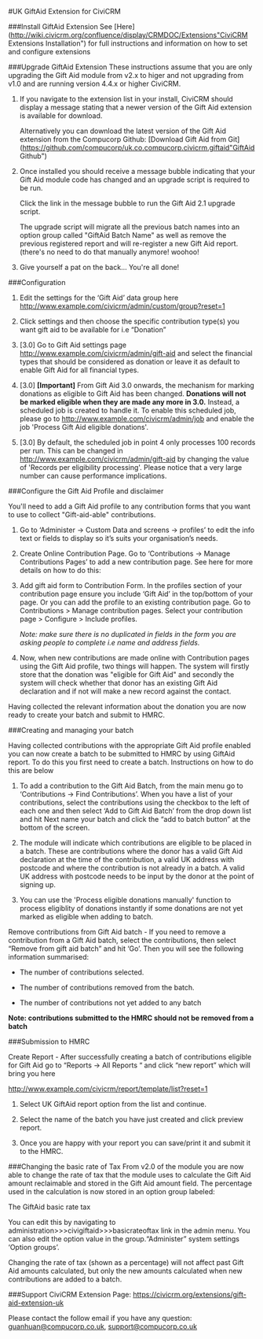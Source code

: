 #UK GiftAid Extension for CiviCRM

###Install GiftAid Extension
See [Here](http://wiki.civicrm.org/confluence/display/CRMDOC/Extensions"CiviCRM Extensions Installation") for full instructions and information on how to set and configure extensions

###Upgrade GiftAid Extension
These instructions assume that you are only upgrading the Gift Aid module from v2.x to higer and not upgrading from v1.0 and are running version 4.4.x or higher CiviCRM.

1. If you navigate to the extension list in your install, CiviCRM should display a message stating that a newer version of the Gift Aid extension is available for download.

   Alternatively you can download the latest version of the Gift Aid extension from the Compucorp Github: [Download Gift Aid from Git](https://github.com/compucorp/uk.co.compucorp.civicrm.giftaid"GiftAid Github")

2. Once installed you should receive a message bubble indicating that your Gift Aid module code has changed and an upgrade script is required to be run.

   Click the link in the message bubble to run the Gift Aid 2.1 upgrade script.

   The upgrade script will migrate all the previous batch names into an option group called "GiftAid Batch Name" as well as remove the previous registered report and will re-register a new Gift Aid report. (there's no need to do that manually anymore! woohoo!

3. Give yourself a pat on the back... You're all done!

###Configuration

1. Edit the settings for the ‘Gift Aid’ data group here http://www.example.com/civicrm/admin/custom/group?reset=1

2. Click settings and then choose the specific contribution type(s) you want gift aid to be available for i.e “Donation”

3. [3.0] Go to Gift Aid settings page http://www.example.com/civicrm/admin/gift-aid and select the financial types that should be considered as donation or leave it as default to enable Gift Aid for all financial types.

4. [3.0] **[Important]** From Gift Aid 3.0 onwards, the mechanism for marking donations as eligible to Gift Aid has been changed. **Donations will not be marked eligible when they are made any more in 3.0.** Instead, a scheduled job is created to handle it. To enable this scheduled job, please go to http://www.example.com/civicrm/admin/job and enable the job 'Process Gift Aid eligible donations'.

5. [3.0] By default, the scheduled job in point 4 only processes 100 records per run. This can be changed in http://www.example.com/civicrm/admin/gift-aid by changing the value of 'Records per eligibility processing'. Please notice that a very large number can cause performance implications.



###Configure the Gift Aid Profile and disclaimer

You'll need to add a Gift Aid profile to any contribution forms that you want to use to collect "Gift-aid-able" contributions.

1. Go to ‘Administer -> Custom Data and screens -> profiles’ to edit the info text or fields to display so it’s suits your organisation’s needs.

2. Create Online Contribution Page. Go to ‘Contributions -> Manage Contributions Pages’ to add a new contribution page. See here for more details on how to do this: 

3. Add gift aid form to Contribution Form. In the profiles section of your contribution page ensure you include ‘Gift Aid’ in the top/bottom of your page. Or you can add the profile to an existing contribution page. Go to Contributions > Manage contribution pages. Select your contribution page > Configure > Include profiles.

   *Note: make sure there is no duplicated in fields in the form you are asking people to complete i.e name and address fields.*

4. Now, when new contributions are made online with Contribution pages using the Gift Aid profile, two things will happen. The system will firstly store that the donation was "eligible for Gift Aid" and secondly the system will check whether that donor has an existing Gift Aid declaration and if not will make a new record against the contact.

Having collected the relevant information about the donation you are now ready to create your batch and submit to HMRC.

###Creating and managing your batch

Having collected contributions with the appropriate Gift Aid profile enabled you can now create a batch to be submitted to HMRC by using GiftAid report. To do this you first need to create a batch. Instructions on how to do this are below

1. To add a contribution to the Gift Aid Batch, from the main menu go to ‘Contributions -> Find Contributions’. When you have a list of your contributions, select the contributions using the checkbox to the left of each one and then select ‘Add to Gift Aid Batch’ from the drop down list and hit Next name your batch and click the “add to batch button” at the bottom of the screen.

2. The module will indicate which contributions are eligible to be placed in a batch. These are contributions where the donor has a valid Gift Aid declaration at the time of the contribution, a valid UK address with postcode and where the contribution is not already in a batch. A valid UK address with postcode needs to be input by the donor at the point of signing up.

3. You can use the 'Process eligible donations manually' function to process eligiblity of donations instantly if some donations are not yet marked as eligible when adding to batch.


Remove contributions from Gift Aid batch - If you need to remove a contribution from a Gift Aid batch, select the contributions, then select “Remove from gift aid batch” and hit ‘Go’. Then you will see the following information summarised:

* The number of contributions selected.

* The number of contributions removed from the batch.

* The number of contributions not yet added to any batch

**Note: contributions submitted to the HMRC should not be removed from a batch**

###Submission to HMRC

Create Report - After successfully creating a batch of contributions eligible for Gift Aid go to “Reports -> All Reports “ and click “new report” which will bring you here

http://www.example.com/civicrm/report/template/list?reset=1

1. Select  UK GiftAid report option from the list and continue.

2. Select the name of the batch you have just created and click preview report.

3. Once you are happy with your report you can save/print it and submit it to the HMRC.

###Changing the basic rate of Tax
From v2.0 of the module you are now able to change the rate of tax that the module uses to calculate the Gift Aid amount reclaimable and stored in the Gift Aid amount field. The percentage used in the calculation is now stored in an option group labeled:

The GiftAid basic rate tax

You can edit this by navigating to administration>>>civigiftaid>>>basicrateoftax link in the admin menu. You can also edit the option value in the group.“Administer” system settings ‘Option groups’. 

Changing the rate of tax (shown as a percentage) will not affect past Gift Aid amounts calculated, but only the new amounts calculated when new contributions are added to a batch.

###Support
CiviCRM Extension Page: https://civicrm.org/extensions/gift-aid-extension-uk

Please contact the follow email if you have any question:
<guanhuan@compucorp.co.uk>, <support@compucorp.co.uk>